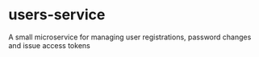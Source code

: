 # users-service
A small microservice for managing user registrations, password changes and issue access tokens
